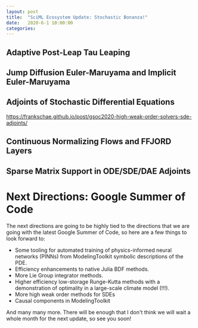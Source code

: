 ```yaml
---
layout: post
title:  "SciML Ecosystem Update: Stochastic Bonanza!"
date:   2020-6-1 10:00:00
categories:
---
```


## Adaptive Post-Leap Tau Leaping

## Jump Diffusion Euler-Maruyama and Implicit Euler-Maruyama

## Adjoints of Stochastic Differential Equations

https://frankschae.github.io/post/gsoc2020-high-weak-order-solvers-sde-adjoints/

## Continuous Normalizing Flows and FFJORD Layers

## Sparse Matrix Support in ODE/SDE/DAE Adjoints

# Next Directions: Google Summer of Code

The next directions are going to be highly tied to the directions that
we are going with the latest Google Summer of Code, so here are a few
things to look forward to:

- Some tooling for automated training of physics-informed neural
  networks (PINNs) from ModelingToolkit symbolic descriptions of the
  PDE.
- Efficiency enhancements to native Julia BDF methods.
- More Lie Group integrator methods.
- Higher efficiency low-storage Runge-Kutta methods with a demonstration
  of optimality in a large-scale climate model (!!!).
- More high weak order methods for SDEs
- Causal components in ModelingToolkit

And many many more. There will be enough that I don't think we will
wait a whole month for the next update, so see you soon!

